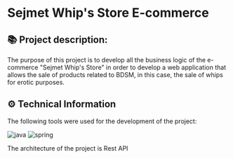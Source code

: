 # Sejmet Whip's Store E-commerce

## 📚 Project description:

The purpose of this project is to develop all the business logic of the e-commerce "Sejmet Whip's Store" in order to develop a 
web application that allows the sale of products related to BDSM, in this case, the sale of whips for erotic purposes.

## ⚙️ Technical Information

The following tools were used for the development of the project:

![java](https://img.shields.io/badge/Java-ED8B00?style=for-the-badge&logo=java&logoColor=white)
![spring](https://img.shields.io/badge/Spring-6DB33F?style=for-the-badge&logo=spring&logoColor=white)

The architecture of the project is Rest API
